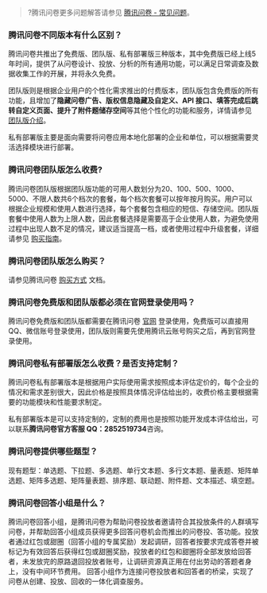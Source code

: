 >?腾讯问卷更多问题解答请参见 [腾讯问卷 - 常见问题](https://wj.qq.com/article/category-10.html?&page=1)。

### 腾讯问卷不同版本有什么区别？

腾讯问卷共推出了免费版、团队版、私有部署版三种版本，其中免费版已经上线5年时间，提供了从问卷设计、投放、分析的所有通用功能，可以满足日常调查及数据收集工作的开展，并将永久免费。

团队版则是根据企业用户的个性化需求推出的付费版本，团队版包含免费版的所有功能，且增加了**隐藏问卷广告、版权信息隐藏及自定义、API 接口、填答完成后跳转自定义页面、提升了附件题储存空间**等其他个性化的功能和服务，详情请参见 [团队版介绍](https://wj.qq.com/enterprise.html )。

私有部署版主要是面向需要将问卷应用本地化部署的企业和单位，可以根据需要灵活选择模块进行部署。
 
### 腾讯问卷团队版怎么收费?

腾讯问卷团队版根据团队版功能的可用人数划分为20、100、500、1000、5000、不限人数共6个档次的套餐，每个档次套餐可以按年按月购买。用户可以根据企业规模和使用人数进行选择，每个套餐包含相应的短信、存储空间。团队版套餐中使用人数为上限人数，因此套餐选择是需要高于企业使用人数，为避免使用过程中出现人数不足的情况，建议适当提高一档，或者使用过程中升级套餐，详细请参见 [购买指南](https://cloud.tencent.com/document/product/1304/49134)。

### 腾讯问卷团队版怎么购买？ 
请参见腾讯问卷 [购买方式](https://cloud.tencent.com/document/product/1304/49136) 文档。

### 腾讯问卷免费版和团队版都必须在官网登录使用吗？
腾讯问卷免费版和团队版都需要在腾讯问卷 [官网](https://wj.qq.com/) 登录使用，免费版可以直接用 QQ、微信账号登录使用，团队版则需要先使用腾讯云账号购买之后，再到官网登录使用。

### 腾讯问卷私有部署版怎么收费？是否支持定制？ 
腾讯问卷私有部署版本是根据用户实际使用需求按照成本评估定价的，每个企业的情况和需求差别很大，因此价格是按照具体情况评估给出的，收费价格主要根据需要的功能模块和性能要求制定。

私有部署版本是可以支持定制的，定制的费用也是按照功能开发成本评估给出，可以联系**腾讯问卷官方客服 QQ：2852519734**咨询。

### 腾讯问卷提供哪些题型？
现有题型：单选题、下拉题、多选题、单行文本题、多行文本题、量表题、矩阵单选题、矩阵多选题、矩阵量表题、排序题、联动题、附件题、文本描述、填空题。

### 腾讯问卷回答小组是什么？
腾讯问卷回答小组，是腾讯问卷为帮助问卷投放者邀请符合其投放条件的人群填写问卷，并帮助回答小组成员获得更多回答问卷机会而推出的问卷投、答功能。投放者通过红包或甜圈（回答小组的专属奖励）发起调研，回答者按要求完成答卷并被标记为有效回答后获得红包或甜圈奖励，投放者的红包和甜圈将全部发放给回答者，未发放完的原路退回投放者账号，让调研资源真正用在付出劳动的答题者身上，没有中间环节费用。
回答小组作为连接问卷投放者和回答者的桥梁，实现了问卷从创建、投放、回收的一体化调查服务。

